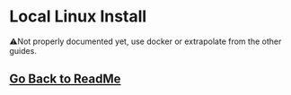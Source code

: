 ﻿# Local Linux Install

⚠️Not properly documented yet, use docker or extrapolate from the other guides.

##

## [Go Back to ReadMe](README.md)
